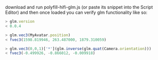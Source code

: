 download and run polyfill-hifi-glm.js (or paste its snippet into the Script Editor) and then once loaded you can verify glm functionality like so:

```javascript
> glm.version
< 0.0.4

> glm.vec3(MyAvatar.position)
< fvec3(1598.819946, 263.487000, 1879.310059)

> glm.vec3(0,0,1)['*'](glm.inverse(glm.quat(Camera.orientation)))
< fvec3(-0.499926, -0.866012, -0.009918)
```